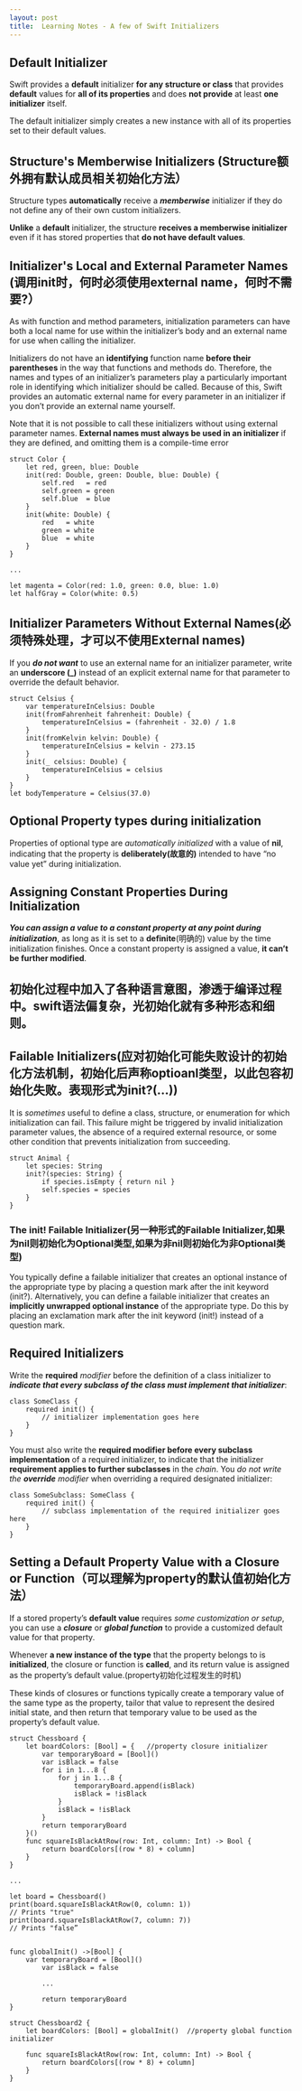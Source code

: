 ```yaml
---
layout: post
title:  Learning Notes - A few of Swift Initializers
---
```


## Default Initializer
Swift provides a **default** initializer **for any structure or class** that provides **default** values for **all of its properties** and does **not provide** at least **one initializer** itself. 

The default initializer simply creates a new instance with all of its properties set to their default values.

## Structure's **Memberwise** Initializers (Structure额外拥有默认成员相关初始化方法）
Structure types **automatically** receive a ***memberwise*** initializer if they do not define any of their own custom initializers. 

**Unlike** a **default** initializer, the structure **receives a memberwise initializer** even if it has stored properties that **do not have default values**.

## Initializer's Local and External Parameter Names (调用init时，何时必须使用external name，何时不需要?）
As with function and method parameters, initialization parameters can have both a local name for use within the initializer’s body and an external name for use when calling the initializer.

Initializers do not have an **identifying** function name **before their parentheses** in the way that functions and methods do. Therefore, the names and types of an initializer’s parameters play a particularly important role in identifying which initializer should be called. Because of this, Swift provides an automatic external name for every parameter in an initializer if you don’t provide an external name yourself.

Note that it is not possible to call these initializers without using external parameter names. **External names must always be used in an initializer** if they are defined, and omitting them is a compile-time error


```
struct Color {
    let red, green, blue: Double
    init(red: Double, green: Double, blue: Double) {
        self.red   = red
        self.green = green
        self.blue  = blue
    }
    init(white: Double) {
        red   = white
        green = white
        blue  = white
    }
}

...

let magenta = Color(red: 1.0, green: 0.0, blue: 1.0)
let halfGray = Color(white: 0.5)
```

## Initializer Parameters Without External Names(必须特殊处理，才可以不使用External names)
If you ***do not want*** to use an external name for an initializer parameter, write an **underscore (_)** instead of an explicit external name for that parameter to override the default behavior.

```
struct Celsius {
    var temperatureInCelsius: Double
    init(fromFahrenheit fahrenheit: Double) {
        temperatureInCelsius = (fahrenheit - 32.0) / 1.8
    }
    init(fromKelvin kelvin: Double) {
        temperatureInCelsius = kelvin - 273.15
    }
    init(_ celsius: Double) {
        temperatureInCelsius = celsius
    }
}
let bodyTemperature = Celsius(37.0)
```
## Optional Property types during initialization 
Properties of optional type are *automatically initialized* with a value of **nil**, indicating that the property is **deliberately(故意的)** intended to have “no value yet” during initialization. 

## Assigning Constant Properties During Initialization
***You can assign a value to a constant property at any point during initialization***, as long as it is set to a **definite**(明确的) value by the time initialization finishes. Once a constant property is assigned a value, **it can’t be further modified**.

## 初始化过程中加入了各种语言意图，渗透于编译过程中。swift语法偏复杂，光初始化就有多种形态和细则。

## Failable Initializers(应对初始化可能失败设计的初始化方法机制，初始化后声称optioanl类型，以此包容初始化失败。表现形式为init?(...))
It is *sometimes* useful to define a class, structure, or enumeration for which initialization can fail. This failure might be triggered by invalid initialization parameter values, the absence of a required external resource, or some other condition that prevents initialization from succeeding.

```
struct Animal {
    let species: String
    init?(species: String) {
        if species.isEmpty { return nil }
        self.species = species
    }
}

```

### The init! Failable Initializer(另一种形式的Failable Initializer,如果为nil则初始化为Optional类型,如果为非nil则初始化为非Optional类型)
You typically define a failable initializer that creates an optional instance of the appropriate type by placing a question mark after the init keyword (init?). Alternatively, you can define a failable initializer that creates an **implicitly unwrapped optional instance** of the appropriate type. Do this by placing an exclamation mark after the init keyword (init!) instead of a question mark.

## Required Initializers
Write the **required** *modifier* before the definition of a class initializer to ***indicate that every subclass of the class must implement that initializer***:

```
class SomeClass {
    required init() {
        // initializer implementation goes here
    }
}
```

You must also write the **required modifier before every subclass implementation** of a required initializer, to indicate that the initializer **requirement applies to further subclasses** in the *chain*. You *do not write the **override** modifier* when overriding a required designated initializer:

```
class SomeSubclass: SomeClass {
    required init() {
        // subclass implementation of the required initializer goes here
    }
}
```

## Setting a Default Property Value with a Closure or Function（可以理解为property的默认值初始化方法）
If a stored property’s **default value** requires *some customization or setup*, you can use a ***closure*** or ***global function*** to provide a customized default value for that property. 

Whenever **a new instance of the type** that the property belongs to is **initialized**, the closure or function is **called**, and its return value is assigned as the property’s default value.(property初始化过程发生的时机)

These kinds of closures or functions typically create a temporary value of the same type as the property, tailor that value to represent the desired initial state, and then return that temporary value to be used as the property’s default value.


```
struct Chessboard {
    let boardColors: [Bool] = {   //property closure initializer
        var temporaryBoard = [Bool]()
        var isBlack = false
        for i in 1...8 {
            for j in 1...8 {
                temporaryBoard.append(isBlack)
                isBlack = !isBlack
            }
            isBlack = !isBlack
        }
        return temporaryBoard
    }()
    func squareIsBlackAtRow(row: Int, column: Int) -> Bool {
        return boardColors[(row * 8) + column]
    }
}

...

let board = Chessboard()  
print(board.squareIsBlackAtRow(0, column: 1))
// Prints "true"
print(board.squareIsBlackAtRow(7, column: 7))
// Prints "false”


func globalInit() ->[Bool] {
	var temporaryBoard = [Bool]()
        var isBlack = false
        
        ...
        
        return temporaryBoard
}

struct Chessboard2 {
    let boardColors: [Bool] = globalInit()  //property global function initializer
    
    func squareIsBlackAtRow(row: Int, column: Int) -> Bool {
        return boardColors[(row * 8) + column]
    }
}

```


